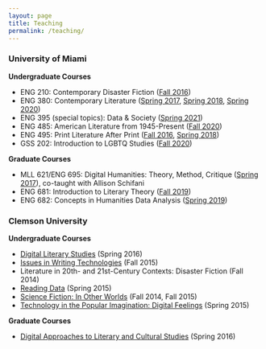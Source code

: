 ```yaml
---
layout: page
title: Teaching
permalink: /teaching/
---
```

### University of Miami

**Undergraduate Courses**

- ENG 210: Contemporary Disaster Fiction ([Fall 2016](https://lindsaythomas.net/eng210h))
- ENG 380: Contemporary Literature ([Spring 2017](https://lindsaythomas.net/eng380s17), [Spring 2018](https://lindsaythomas.net/eng380s18), [Spring 2020](https://lindsaythomas.net/eng380s21/))
- ENG 395 (special topics): Data & Society ([Spring 2021](https://lindsaythomas.net/eng395s21/))
- ENG 485: American Literature from 1945-Present ([Fall 2020](https://lindsaythomas.net/eng-485-f20-syllabus.pdf))
- ENG 495: Print Literature After Print ([Fall 2016](https://lindsaythomas.net/eng495f), [Spring 2018](https://lindsaythomas.net/eng380s18))
- GSS 202: Introduction to LGBTQ Studies ([Fall 2020](https://lindsaythomas.net/gss-202-f20-syllabus.pdf))

**Graduate Courses**

- MLL 621/ENG 695: Digital Humanities: Theory, Method, Critique ([Spring 2017](https://lindsaythomas.net/mll621)), co-taught with Allison Schifani
- ENG 681: Introduction to Literary Theory ([Fall 2019](https://lindsaythomas.net/eng681f19/))
- ENG 682: Concepts in Humanities Data Analysis ([Spring 2019](http://lindsaythomas.net/eng682s19/))

### Clemson University

**Undergraduate Courses**

- [Digital Literary Studies](https://lindsaythomas.net/engl4590/) (Spring 2016)
- [Issues in Writing Technologies](https://lindsaythomas.net/engl4600/) (Fall 2015)
- Literature in 20th- and 21st-Century Contexts: Disaster Fiction (Fall 2014)
- [Reading Data](https://lindsaythomas.net/hon2210/) (Spring 2015)
- [Science Fiction: In Other Worlds](https://lindsaythomas.net/engl3560/) (Fall 2014, Fall 2015)
- [Technology in the Popular Imagination: Digital Feelings](https://lindsaythomas.net/engl3490/) (Spring 2015)

**Graduate Courses**

- [Digital Approaches to Literary and Cultural Studies](https://lindsaythomas.net/engl8120/) (Spring 2016)
